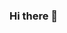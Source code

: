 ### Hi there 👋

<!--
**Awoof07/Awoof07** is a ✨ _special_ ✨ repository because its `README.md` (this file) appears on your GitHub profile.

This is Ayden. I am 
## A Student
Currently using this account exclusively for education purposes
## A Novice Programmer
I have a basic understanding of HTML and Python

-->
